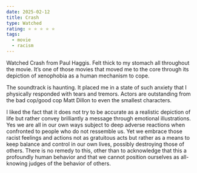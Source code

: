 ```yaml
---
date: 2025-02-12
title: Crash
type: Watched
rating: ⭐️ ⭐️ ⭐️ ⭐️ ⭐️
tags:
  - movie
  - racism
---
```


Watched Crash from Paul Haggis. Felt thick to my stomach all throughout the movie. It’s one of those movies that moved me to the core through its depiction of xenophobia as a human mechanism to cope.

The soundtrack is haunting. It placed me in a state of such anxiety that I physically responded with tears and tremors. Actors are outstanding from the bad cop/good cop Matt Dillon to even the smallest characters.

I liked the fact that it does not try to be accurate as a realistic depiction of life but rather convey brilliantly a message through emotional illustrations. Yes we are all in our own ways subject to deep adverse reactions when confronted to people who do not ressemble us. Yet we embrace those racist feelings and actions not as gratuitous acts but rather as a means to keep balance and control in our own lives, possibly destroying those of others. There is no remedy to this, other than to acknowledge that this a profoundly human behavior and that we cannot position ourselves as all-knowing judges of the behavior of others.